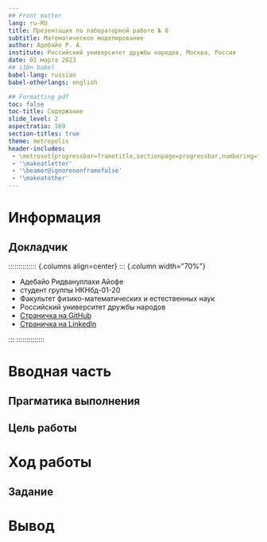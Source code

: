 ```yaml
---
## Front matter
lang: ru-RU
title: Презентация по лабораторной работе № 8
subtitle: Математическое моделирование
author: Адебайо Р. А.
institute: Российский университет дружбы народов, Москва, Россия
date: 01 марта 2023
## i18n babel
babel-lang: russian
babel-otherlangs: english

## Formatting pdf
toc: false
toc-title: Содержание
slide_level: 2
aspectratio: 169
section-titles: true
theme: metropolis
header-includes:
 - \metroset{progressbar=frametitle,sectionpage=progressbar,numbering=fraction}
 - '\makeatletter'
 - '\beamer@ignorenonframefalse'
 - '\makeatother'
---
```


# Информация

## Докладчик

:::::::::::::: {.columns align=center}
::: {.column width="70%"}

* Адебайо Ридвануллахи Айофе
* студент группы НКНбд-01-20
* Факультет физико-математических и естественных наук
* Российский университет дружбы народов
* [Страничка на GitHub](https://github.com/PrinceKay145)
* [Страничка на LinkedIn](https://www.linkedin.com/in/ridwan-adebayo-0443a2231/)

:::
::::::::::::::

# Вводная часть

## Прагматика выполнения

## Цель работы

# Ход работы

## Задание

# Вывод
